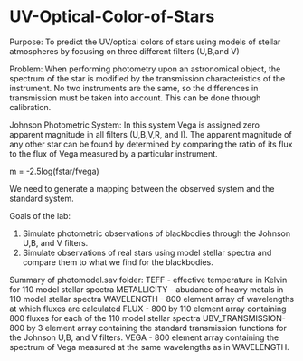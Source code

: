 UV-Optical-Color-of-Stars
=========================

Purpose: To predict the UV/optical colors of stars using models of stellar atmospheres by focusing on three different filters (U,B,and V)

Problem: When performing photometry upon an astronomical object, the spectrum of the star is modified by the transmission characteristics of the instrument. No two instruments are the same, so the differences in transmission must be taken into account. This can be done through calibration.

Johnson Photometric System: In this system Vega is assigned zero apparent magnitude in all filters (U,B,V,R, and I). The apparent magnitude of any other star can be found by determined by comparing the ratio of its flux to the flux of Vega measured by a particular instrument.

m = -2.5log(fstar/fvega)

We need to generate a mapping between the observed system and the standard system.

Goals of the lab: 
1. Simulate photometric observations of blackbodies through the Johnson U,B, and V filters.
2. Simulate observations of real stars using model stellar spectra and compare them to what we find for the blackbodies.

Summary of photomodel.sav folder:
    TEFF - effective temperature in Kelvin for 110 model stellar spectra
    METALLICITY - abudance of heavy metals in 110 model stellar spectra
    WAVELENGTH - 800 element array of wavelengths at which fluxes are calculated
    FLUX - 800 by 110 element array containing 800 fluxes for each of the 110 model stellar spectra
    UBV_TRANSMISSION- 800 by 3 element array containing the standard transmission functions for the Johnson U,B, and V filters. 
    VEGA - 800 element array containing the spectrum of Vega measured at the same wavelengths as in WAVELENGTH. 
